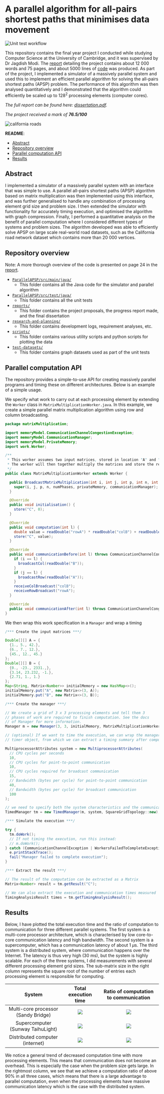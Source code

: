 # A parallel algorithm for all-pairs shortest paths that minimises data movement

![Unit test workflow](https://github.com/marcusGH/part-II-project/actions/workflows/github-actions-junit-tests.yml/badge.svg)

This repository contains the final year project I conducted while studying Computer Science
at the University of Cambridge, and it was supervised by Dr Jagdish Modi. The
[report](reports/dissertation/build/diss.pdf) detailing the project 
contains about 12 000 words and 75 pages, and about 5000 lines of [code](ParallelAPSP/src) was produced. As part of the project, I implemented a simulator of a massively parallel system and used this
to implement an efficient parallel algorithm for solving the all-pairs shortest paths (APSP)
problem. The performance of this algorithm was then analysed quantitatively and I demonstrated
that the algorithm could efficiently be scaled up to $128^2$ processing elements (computer cores).

_The full report can be found here: [dissertation.pdf](reports/dissertation/build/diss.pdf)._

_The project received a mark of **76.5/100**_

![california roads](reports/dissertation/figs/cal-node-paths.png)

**README**:
* [Abstract](#abstract)
* [Repository overview](#repository-overview)
* [Parallel computation API](#parallel-computation-api)
* [Results](#results)

## Abstract

I implemented a simulator of a massively parallel system with an interface that
was simple to use. A parallel all-pairs shortest paths (APSP) algorithm based
on matrix multiplication was then implemented using this interface, and was
further generalised to handle any combination of processing element grid size
and problem size. I then extended the simulator with functionality for
accurately timing execution, and optimised the algorithm with graph
compression.  Finally, I performed a quantitative analysis on the benefit of
parallel computation where I considered different types of systems and problem
sizes. The algorithm developed was able to efficiently solve APSP on large scale
real-world road datasets, such as the California road network dataset which contains
more than 20 000 vertices.

## Repository overview

Note: A more thorough overview of the code is presented on page 24 in the
[report](reports/dissertation/build/diss.pdf).

* [`ParallelAPSP/src/main/java/`](ParallelAPSP/src/main/java)
  * This folder contains all the Java code for the simulator and parallel algorithm
* [`ParallelAPSP/src/test/java/`](ParallelAPSP/src/test/java)
  * This folder contains all the unit tests
* [`reports/`](reports)
  * This folder contains the project proposals, the progress report made, and the final
    dissertation
* [`research-and-planning/`](research-and-planning)
  * This folder contains development logs, requirement analyses, etc.
* [`scripts/`](scripts)
  * This folder contains various utility scripts and python scripts for plotting the data
* [`test-datasets/`](test-datasets)
  * This folder contains graph datasets used as part of the unit tests

## Parallel computation API

The repository provides a simple-to-use API for creating massively parallel programs and timing these on different
architectures. Below is an example of a simple usage.

We specify what work to carry out at each processing element by extending the `Worker` class in `MatrixMultiplicationWorker.java`.
In this example, we create a simple parallel matrix multiplication algorithm using row and column broadcasting.

```java
package matrixMultiplication;

import memoryModel.CommunicationChannelCongestionException;
import memoryModel.CommunicationManager;
import memoryModel.PrivateMemory;
import work.Worker;

/**
 * This worker assumes two input matrices, stored in location "A" and "B", respectively.
 * The worker will then together multiply the matrices and store the result in "C".
 */
public class MatrixMultiplicationWorker extends Worker {

  public BroadcastMatrixMultiplication(int i, int j, int p, int n, int numPhases, PrivateMemory privateMemory, CommunicationManager communicationManager) {
    super(i, j, p, n, numPhases, privateMemory, communicationManager);
  }

  @Override
  public void initialisation() {
    store("C", 0);
  }

  @Override
  public void computation(int l) {
    double value = readDouble("rowA") * readDouble("colB") + readDouble("C");
    store("C", value);
  }

  @Override
  public void communicationBefore(int l) throws CommunicationChannelCongestionException {
    if (i == l) {
      broadcastCol(readDouble("B"));
    }
    if (j == l) {
      broadcastRow(readDouble("A"));
    }
    receiveColBroadcast("colB");
    receiveRowBroadcast("rowA");
  }

  @Override
  public void communicationAfter(int l) throws CommunicationChannelCongestionException { }
}
```

We then wrap this work specification in a `Manager` and wrap a timing

```java
/*** Create the input matrices ***/

Double[][] A = {
  {1., 5., 42.},
  {6., 7., 12.},
  {45., 12., 45.}
};
Double[][] B = {
  {0., -23., 2331.,},
  {3.14, 23.232, -1.},
  {2.71, 1., 1.}
};
Map<String, Matrix<Number>> initialMemory = new HashMap<>();
initialMemory.put("A", new Matrix<>(3, A));
initialMemory.put("B", new Matrix<>(3, B));

/*** Create the manager ***/

// We create a grid of 3 x 3 processing elements and tell them 3
// phases of work are required to finish computation. See the docs
// of Manager for more information.
Manager m = new Manager(3, 3, initialMemory, MatrixMultiplicationWorker.class);

// (optional) If we want to time the execution, we can wrap the manager in a
// timer object, from which we can extract a timing summary after computation

MultiprocessorAttributes system = new MultiprocessorAttributes(
  // CPU cycles per seconds
  10,
  // CPU cycles for point-to-point communication
  10,
  // CPU cycles required for broadcast communication
  15,
  // Bandwidth (bytes per cycle) for point-to-point communication
  40,
  // Bandwidth (bytes per cycle) for broadcast communication
  100
);

// we need to specify both the system characteristics and the communication topology to use
TimedManager tm = new TimedManager(m, system, SquareGridTopology::new);

/*** Simulate the execution ***/

try {
  tm.doWork();
  // If not timing the execution, run this instead:
  // m.doWork();
} catch (CommunicationChannelException | WorkersFailedToCompleteException e) {
  e.printStackTrace();
  fail("Manager failed to complete execution");
}

/*** Extract the result ***/

// The result of the computation can be extracted as a Matrix
Matrix<Number> result = tm.getResult("C");

// We can also extract the execution and communication times measured
TimingAnalysisResult times = tm.getTimingAnalysisResult();
```

## Results

Below, I have plotted the total execution time and the ratio of computation to communication
for three different parallel systems. The first system is a multi-core processor architecture,
which is characterised by low core-to-core communication latency and high bandwidth. The second
system is a supercomputer, which has a communication latency of about 1 $\mu$s. The third system
is a distributed system, where communication happens over the Internet. The latency is thus
very high (30 ms), but the system is highly scalable.
For each of the three systems, I did measurements with several different processing element
grid sizes. The sub-matrix size in the right column represents the square root of the number of
entries each processing element is responsible for computing.

System  | Total execution time | Ratio of computation to communication
:----:|:--------------------------:|:-------------------------:
Multi-core processor (Sandy Bridge) | ![](scripts/evaluation/plots/total-time-scaling-sandy-full-width-no-errorbars.pdf-1.png) | ![](scripts/evaluation/plots/ratio-bucket-sandy-half-scale.pdf-1.png)
Supercomputer (Sunway TaihuLight) | ![](scripts/evaluation/plots/total-time-scaling-taihu-full-width-no-errorbars.pdf-1.png) | ![](scripts/evaluation/plots/ratio-bucket-taihu-half-scale.pdf-1.png)
Distributed computer (internet) | ![](scripts/evaluation/plots/total-time-scaling-internet-full-width-no-errorbars.pdf-1.png) | ![](scripts/evaluation/plots/ratio-bucket-internet-half-scale.pdf-1.png)

We notice a general trend of decreased computation time with more processing elements.
This means that communication does not become an overhead. This is especially the case when
the problem size gets large. In the rightmost column, we see that we achieve a computation
ratio of above 90% in all three cases, which means that there is a large advantage to parallel
computation, even when the processing elements have massive communication latency which is the
case with the distributed system.

